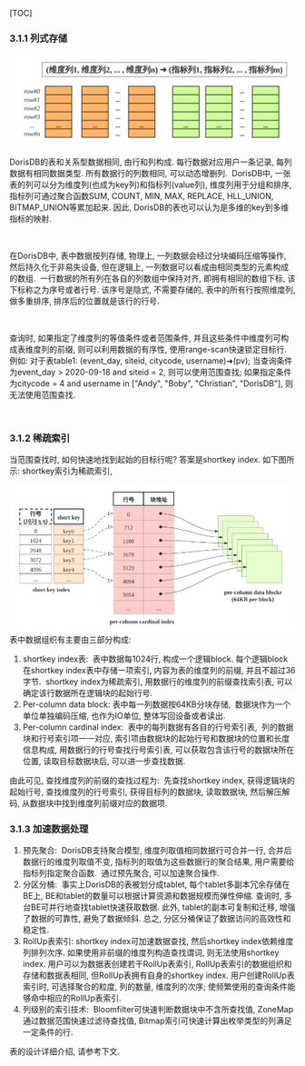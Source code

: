 [TOC]
### 3.1.1 列式存储

![](images/3.1.1-1.png)

DorisDB的表和关系型数据相同, 由行和列构成. 每行数据对应用户一条记录, 每列数据有相同数据类型. 所有数据行的列数相同, 可以动态增删列.  DorisDB中, 一张表的列可以分为维度列(也成为key列)和指标列(value列), 维度列用于分组和排序, 指标列可通过聚合函数SUM, COUNT, MIN, MAX, REPLACE, HLL\_UNION, BITMAP\_UNION等累加起来. 因此, DorisDB的表也可以认为是多维的key到多维指标的映射.

  <br>

在DorisDB中, 表中数据按列存储, 物理上, 一列数据会经过分块编码压缩等操作, 然后持久化于非易失设备, 但在逻辑上, 一列数据可以看成由相同类型的元素构成的数组.  一行数据的所有列在各自的列数组中保持对齐, 即拥有相同的数组下标, 该下标称之为序号或者行号. 该序号是隐式, 不需要存储的, 表中的所有行按照维度列, 做多重排序, 排序后的位置就是该行的行号.

  <br>

查询时, 如果指定了维度列的等值条件或者范围条件, 并且这些条件中维度列可构成表维度列的前缀, 则可以利用数据的有序性, 使用range-scan快速锁定目标行. 例如: 对于表table1: (event\_day, siteid, citycode, username)➜(pv); 当查询条件为event\_day > 2020-09-18 and siteid = 2, 则可以使用范围查找; 如果指定条件为citycode = 4 and username in \["Andy", "Boby", "Christian", "DorisDB"\], 则无法使用范围查找.

<br>

### 3.1.2 稀疏索引

当范围查找时, 如何快速地找到起始的目标行呢? 答案是shortkey index. 如下图所示: shortkey索引为稀疏索引,

![](images/screenshot_1620803557579.png)
表中数据组织有主要由三部分构成:

  

1.  shortkey index表:  表中数据每1024行, 构成一个逻辑block. 每个逻辑block在shortkey index表中存储一项索引, 内容为表的维度列的前缀, 并且不超过36字节.  shortkey index为稀疏索引, 用数据行的维度列的前缀查找索引表, 可以确定该行数据所在逻辑块的起始行号.
2.  Per-column data block: 表中每一列数据按64KB分块存储,  数据块作为一个单位单独编码压缩, 也作为IO单位, 整体写回设备或者读出.
3.  Per-column cardinal index:  表中的每列数据有各自的行号索引表,  列的数据块和行号索引项一一对应, 索引项由数据块的起始行号和数据块的位置和长度信息构成, 用数据行的行号查找行号索引表, 可以获取包含该行号的数据块所在位置, 读取目标数据块后, 可以进一步查找数据.

  

由此可见, 查找维度列的前缀的查找过程为:  先查找shortkey index, 获得逻辑块的起始行号, 查找维度列的行号索引, 获得目标列的数据块, 读取数据块, 然后解压解码, 从数据块中找到维度列前缀对应的数据项.

  

### 3.1.3 加速数据处理

  

1.  预先聚合:  DorisDB支持聚合模型, 维度列取值相同数据行可合并一行, 合并后数据行的维度列取值不变, 指标列的取值为这些数据行的聚合结果, 用户需要给指标列指定聚合函数.  通过预先聚合, 可以加速聚合操作.
2.  分区分桶:  事实上DorisDB的表被划分成tablet, 每个tablet多副本冗余存储在BE上, BE和tablet的数量可以根据计算资源和数据规模而弹性伸缩. 查询时, 多台BE可并行地查找tablet快速获取数据. 此外, tablet的副本可复制和迁移, 增强了数据的可靠性, 避免了数据倾斜. 总之, 分区分桶保证了数据访问的高效性和稳定性.
3.  RollUp表索引: shortkey index可加速数据查找, 然后shortkey index依赖维度列排列次序. 如果使用非前缀的维度列构造查找谓词, 则无法使用shortkey index. 用户可以为数据表创建若干RollUp表索引, RollUp表索引的数据组织和存储和数据表相同, 但RollUp表拥有自身的shortkey index. 用户创建RollUp表索引时, 可选择聚合的粒度, 列的数量, 维度列的次序; 使频繁使用的查询条件能够命中相应的RollUp表索引.
4.  列级别的索引技术:  Bloomfilter可快速判断数据块中不含所查找值, ZoneMap通过数据范围快速过滤待查找值, Bitmap索引可快速计算出枚举类型的列满足一定条件的行.

  

表的设计详细介绍, 请参考下文.